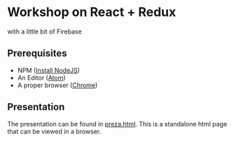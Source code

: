 # Workshop on React + Redux
with a little bit of Firebase

## Prerequisites

- NPM ([Install NodeJS](https://nodejs.org/en/download/))
- An Editor ([Atom](http://atom.io))
- A proper browser ([Chrome](https://www.google.com/chrome))

## Presentation
The presentation can be found in [preza.html](./preza.html). This is a standalone html page that can be viewed in a browser.

